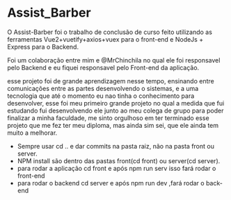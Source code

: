 # Assist_Barber

O Assist-Barber foi o trabalho de conclusão de curso feito utilizando as ferramentas Vue2+vuetify+axios+vuex para o front-end e NodeJs + Express para o Backend.

Foi um colaboração entre mim e @MrChinchila no qual ele foi responsavel pelo Backend e eu fiquei responsavel pelo Front-end da aplicação.

esse projeto foi de grande aprendizagem nesse tempo, ensinando entre comunicações entre as partes desenvolvendo o sistemas, e a uma tecnologia que até o momento eu nao tinha o conhecimento para desenvolver, esse foi meu primeiro grande projeto no qual a medida que fui estudando fui desenvolvendo ele junto ao meu colega de grupo para poder finalizar a minha faculdade, me sinto orgulhoso em ter terminado esse projeto que me fez ter meu diploma, mas ainda sim sei, que ele ainda tem muito a melhorar. 

- Sempre usar cd .. e dar commits na pasta raiz, não na pasta front ou server.
- NPM install são dentro das pastas front(cd front) ou server(cd server).
- para rodar a aplicação cd front e após npm run serv isso fará rodar o front-end
- para rodar o backend cd server e após npm run dev ,fará rodar o back-end 
